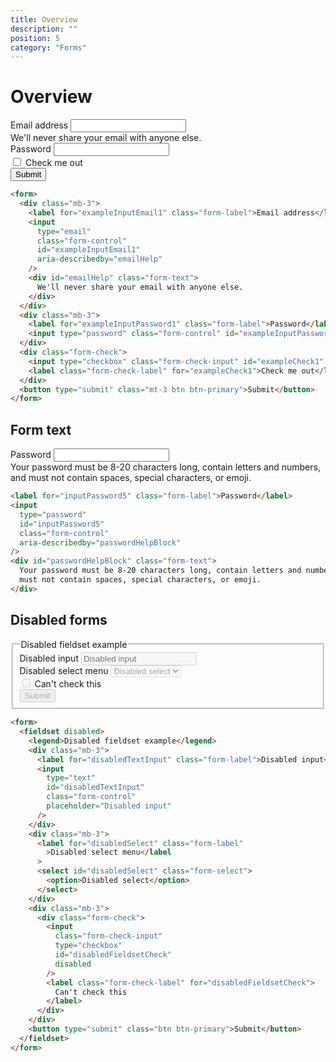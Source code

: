 ```yaml
---
title: Overview
description: ""
position: 5
category: "Forms"
---
```


# Overview

<div class="bd-example">
  <form>
    <div class="mb-3">
      <label for="exampleInputEmail1" class="form-label">Email address</label>
      <input type="email" class="form-control" id="exampleInputEmail1" aria-describedby="emailHelp">
      <div id="emailHelp" class="form-text">We'll never share your email with anyone else.</div>
    </div>
    <div class="mb-3">
      <label for="exampleInputPassword1" class="form-label">Password</label>
      <input type="password" class="form-control" id="exampleInputPassword1">
    </div>
    <div class="form-check">
      <input type="checkbox" class="form-check-input" id="exampleCheck1">
      <label class="form-check-label" for="exampleCheck1">Check me out</label>
    </div>
    <button type="submit" class="mt-3 btn btn-primary">Submit</button>
  </form>
</div>

```html
<form>
  <div class="mb-3">
    <label for="exampleInputEmail1" class="form-label">Email address</label>
    <input
      type="email"
      class="form-control"
      id="exampleInputEmail1"
      aria-describedby="emailHelp"
    />
    <div id="emailHelp" class="form-text">
      We'll never share your email with anyone else.
    </div>
  </div>
  <div class="mb-3">
    <label for="exampleInputPassword1" class="form-label">Password</label>
    <input type="password" class="form-control" id="exampleInputPassword1" />
  </div>
  <div class="form-check">
    <input type="checkbox" class="form-check-input" id="exampleCheck1" />
    <label class="form-check-label" for="exampleCheck1">Check me out</label>
  </div>
  <button type="submit" class="mt-3 btn btn-primary">Submit</button>
</form>
```

## Form text

<div class="bd-example">
  <label for="inputPassword5" class="form-label">Password</label>
  <input type="password" id="inputPassword5" class="form-control" aria-describedby="passwordHelpBlock">
  <div id="passwordHelpBlock" class="form-text">
    Your password must be 8-20 characters long, contain letters and numbers, and must not contain spaces, special
    characters, or emoji.
  </div>
</div>

```html
<label for="inputPassword5" class="form-label">Password</label>
<input
  type="password"
  id="inputPassword5"
  class="form-control"
  aria-describedby="passwordHelpBlock"
/>
<div id="passwordHelpBlock" class="form-text">
  Your password must be 8-20 characters long, contain letters and numbers, and
  must not contain spaces, special characters, or emoji.
</div>
```

## Disabled forms

<div class="bd-example">
  <form>
    <fieldset disabled>
      <legend>Disabled fieldset example</legend>
      <div class="mb-3">
        <label for="disabledTextInput" class="form-label">Disabled input</label>
        <input type="text" id="disabledTextInput" class="form-control" placeholder="Disabled input">
      </div>
      <div class="mb-3">
        <label for="disabledSelect" class="form-label">Disabled select menu</label>
        <select id="disabledSelect" class="form-select">
          <option>Disabled select</option>
        </select>
      </div>
      <div class="mb-3">
        <div class="form-check">
          <input class="form-check-input" type="checkbox" id="disabledFieldsetCheck" disabled>
          <label class="form-check-label" for="disabledFieldsetCheck">
            Can't check this
          </label>
        </div>
      </div>
      <button type="submit" class="btn btn-primary">Submit</button>
    </fieldset>
  </form>
</div>

```html
<form>
  <fieldset disabled>
    <legend>Disabled fieldset example</legend>
    <div class="mb-3">
      <label for="disabledTextInput" class="form-label">Disabled input</label>
      <input
        type="text"
        id="disabledTextInput"
        class="form-control"
        placeholder="Disabled input"
      />
    </div>
    <div class="mb-3">
      <label for="disabledSelect" class="form-label"
        >Disabled select menu</label
      >
      <select id="disabledSelect" class="form-select">
        <option>Disabled select</option>
      </select>
    </div>
    <div class="mb-3">
      <div class="form-check">
        <input
          class="form-check-input"
          type="checkbox"
          id="disabledFieldsetCheck"
          disabled
        />
        <label class="form-check-label" for="disabledFieldsetCheck">
          Can't check this
        </label>
      </div>
    </div>
    <button type="submit" class="btn btn-primary">Submit</button>
  </fieldset>
</form>
```
